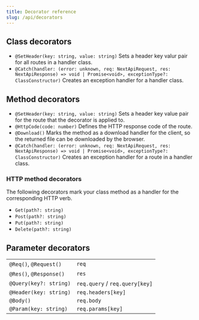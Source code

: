 ```yaml
---
title: Decorator reference
slug: /api/decorators
---
```


## Class decorators

* `@SetHeader(key: string, value: string)` Sets a header key valur pair for all routes in a handler class.
* `@Catch(handler: (error: unknown, req: NextApiRequest, res: NextApiResponse) => void | Promise<void>, exceptionType?: ClassConstructor)` Creates an exception handler for a handler class.

## Method decorators

* `@SetHeader(key: string, value: string)` Sets a header key value pair for the route that the decorator is applied to.
* `@HttpCode(code: number)` Defines the HTTP response code of the route.
* `@Download()` Marks the method as a download handler for the client, so the returned file can be downloaded by the browser.
* `@Catch(handler: (error: unknown, req: NextApiRequest, res: NextApiResponse) => void | Promise<void>, exceptionType?: ClassConstructor)` Creates an exception handler for a route in a handler class.

### HTTP method decorators

The following decorators mark your class method as a handler for the corresponding HTTP verb.

* `Get(path?: string)`
* `Post(path?: string)`
* `Put(path?: string)`
* `Delete(path?: string)`

## Parameter decorators


|                         |                                |
| ----------------------- | ------------------------------ |
| `@Req()`, `@Request()`  | `req`                          |
| `@Res()`, `@Response()` | `res`                          |
| `@Query(key?: string)`  | `req.query` / `req.query[key]` |
| `@Header(key: string)`  | `req.headers[key]`             |
| `@Body()`               | `req.body`                     |
| `@Param(key: string)`   | `req.params[key]`              |
